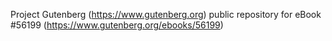 Project Gutenberg (https://www.gutenberg.org) public repository for
eBook #56199 (https://www.gutenberg.org/ebooks/56199)
